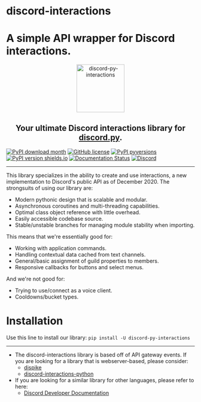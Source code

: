 # discord-interactions
<strong>A simple API wrapper for Discord interactions.</strong>
=======
<div align="center">
    <a href="https://pypi.org/project/discord-py-interactions/">
        <img src="https://raw.githubusercontent.com/muqshots/discord-py-interactions/master/.github/banner_transparent.png" alt="discord-py-interactions" height="128">
    </a>
    <h2>Your ultimate Discord interactions library for <a href="https://github.com/Rapptz/discord.py">discord.py</a>.</h2>
</div>

[![PyPI download month](https://img.shields.io/pypi/dm/discord-py-slash-command.svg)](https://pypi.python.org/pypi/discord-py-interactions/)
[![GitHub license](https://img.shields.io/github/license/goverfl0w/discord-interactions.svg)](https://github.com/goverfl0w/discord-interactions/blob/master/LICENSE)
[![PyPI pyversions](https://img.shields.io/pypi/pyversions/discord-py-interactions.svg)](https://pypi.python.org/pypi/discord-py-interactions/)
[![PyPI version shields.io](https://img.shields.io/pypi/v/discord-py-interactions.svg)](https://pypi.python.org/pypi/discord-py-interactions/)
[![Documentation Status](https://readthedocs.org/projects/discord-interactions/badge/?version=latest)](http://discord-interactions.readthedocs.io/?badge=latest)
[![Discord](https://img.shields.io/discord/789032594456576001.svg?label=&logo=discord&logoColor=ffffff&color=7389D8&labelColor=6A7EC2)](https://discord.gg/KkgMBVuEkx)

---

This library specializes in the ability to create and use interactions, a new implementation to
Discord's public API as of December 2020. The strongsuits of using our library are:

* Modern pythonic design that is scalable and modular.
* Asynchronous coroutines and multi-threading capabilities.
* Optimal class object reference with little overhead.
* Easily accessible codebase source.
* Stable/unstable branches for managing module stability when importing.

This means that we're essentially good for:

* Working with application commands.
* Handling contextual data cached from text channels.
* General/basic assignment of guild properties to members.
* Responsive callbacks for buttons and select menus.

And we're not good for:

* Trying to use/connect as a voice client.
* Cooldowns/bucket types.

# Installation
Use this line to install our library:
`pip install -U discord-py-interactions`

--------

- The discord-interactions library is based off of API gateway events. If you are looking for a library that is webserver-based, please consider:
    - [dispike](https://github.com/ms7m/dispike)
    - [discord-interactions-python](https://github.com/discord/discord-interactions-python)
- If you are looking for a similar library for other languages, please refer to here:
    - [Discord Developer Documentation](https://discord.com/developers/docs/topics/community-resources#interactions)
